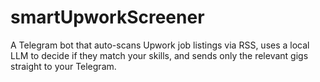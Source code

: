 # smartUpworkScreener
A Telegram bot that auto-scans Upwork job listings via RSS, uses a local LLM to decide if they match your skills, and sends only the relevant gigs straight to your Telegram.
